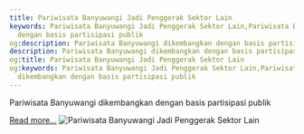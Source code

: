 ```yaml
---
title: Pariwisata Banyuwangi Jadi Penggerak Sektor Lain
keywords: Pariwisata Banyuwangi Jadi Penggerak Sektor Lain,Pariwisata Banyuwangi dikembangkan
  dengan basis partisipasi publik
og:description: Pariwisata Banyuwangi dikembangkan dengan basis partisipasi publik
description: Pariwisata Banyuwangi dikembangkan dengan basis partisipasi publik
og:title: Pariwisata Banyuwangi Jadi Penggerak Sektor Lain
og:keywords: Pariwisata Banyuwangi Jadi Penggerak Sektor Lain,Pariwisata Banyuwangi
  dikembangkan dengan basis partisipasi publik
---
```


Pariwisata Banyuwangi dikembangkan dengan basis partisipasi publik

[Read more...](https://www.sportourism.id/post/5870/pariwisata-banyuwangi-jadi-penggerak-sektor-lain "Pariwisata Banyuwangi Jadi Penggerak Sektor Lain")
![Pariwisata Banyuwangi Jadi Penggerak Sektor Lain](https://services.sportourism.id/fileload/pantai-pulau-merahjpg-t1Qo.jpg "Pariwisata Banyuwangi Jadi Penggerak Sektor Lain")